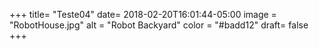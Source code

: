 +++
title= "Teste04"
date= 2018-02-20T16:01:44-05:00
image = "RobotHouse.jpg"
alt = "Robot Backyard"
color = "#badd12"
draft= false
+++
